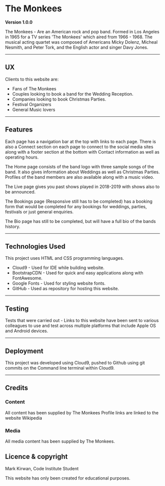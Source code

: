 # The Monkees

**Version 1.0.0**

The Monkees - Are an American rock and pop band. Formed in Los Angeles in 1965 for a TV series 'The Monkees' which aired from 1966 - 1968. The musical acting quartet was composed of Americans Micky Dolenz, Micheal Nesmith, and Peter Tork,
and the English actor and singer Davy Jones.

---

## UX
Clients to this website are:

- Fans of The Monkees
- Couples looking to book a band for the Wedding Reception.
- Companies looking to book Christmas Parties.
- Festival Organizers
- General Music lovers


---

## Features
Each page has a navigation bar at the top with links to each page. There is also a Connect section on each page to connect to the social media sites along with a footer section at the bottom with Contact information as well as operating hours.

The Home page consists of the band logo with three sample songs of the band. It also gives information about Weddings as well as Christmas Parties. Profiles of the band members are also available along with a music video.

The Live page gives you past shows played in 2018-2019 with shows also to be announced.

The Bookings page (Responsive still has to be completed) has a booking form that would be completed for any bookings for weddings, parties, festivals or just general enquiries.

The Bio page has still to be completed, but will have a full bio of the bands history.



---

## Technologies Used
This project uses HTML and CSS programming languages.

- Cloud9 - Used for IDE while building website.
- BootstrapCDN - Used for quick and easy applications along with FontAwesome.
- Google Fonts - Used for styling website fonts.
- GitHub - Used as repository for hosting this website.

---

## Testing
Tests that were carried out - Links to this website have been sent to various colleagues to use and test across multiple platforms that include Apple OS and Android devices.

---

## Deployment
This project was developed using Cloud9, pushed to Github using git commits on the Command line terminal within Cloud9.


---

## Credits

### Content
All content has been supplied by The Monkees
Profile links are linked to the website Wikipedia

### Media
All media content has been supplied by The Monkees.



## Licence & copyright

Mark Kirwan, Code Institute Student

This website has only been created for educational purposes.